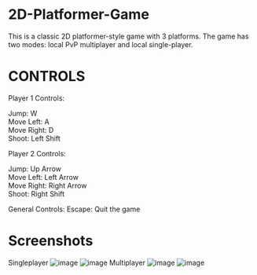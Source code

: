 # 2D-Platformer-Game
This is a classic 2D platformer-style game with 3 platforms. The game has two modes: local PvP multiplayer and local single-player.

# CONTROLS 

Player 1 Controls:

Jump: W\
Move Left: A\
Move Right: D\
Shoot: Left Shift

Player 2 Controls:

Jump: Up Arrow\
Move Left: Left Arrow\
Move Right: Right Arrow\
Shoot: Right Shift

General Controls:
Escape: Quit the game
# Screenshots
Singleplayer
![image](https://github.com/ramanan-b-r/2D-Platformer-Game/assets/173793293/772f0ca9-d7fb-4520-9b49-ce6354b7fc29)
![image](https://github.com/ramanan-b-r/2D-Platformer-Game/assets/173793293/4d3e709f-5c5a-4bd9-877a-06d50fa2b048)
Multiplayer
![image](https://github.com/ramanan-b-r/2D-Platformer-Game/assets/173793293/9c461e9c-bd67-429d-aef7-4a456f6cc194)
![image](https://github.com/ramanan-b-r/2D-Platformer-Game/assets/173793293/e46f8619-f9e8-4383-b947-7678ad16b9e4)
